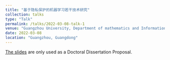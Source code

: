 ```yaml
---
title: "基于隐私保护的机器学习若干技术研究"
collection: talks
type: "Talk"
permalink: /talks/2022-03-08-talk-1
venue: "Guangzhou University, Department of mathematics and Information"
date: 2022-03-08
location: "Guangzhou, Guangdong"
---
```


[The slides](/files/doctoral_dissertation_proposal.pdf) are only used as a Doctoral Dissertation Proposal. 
